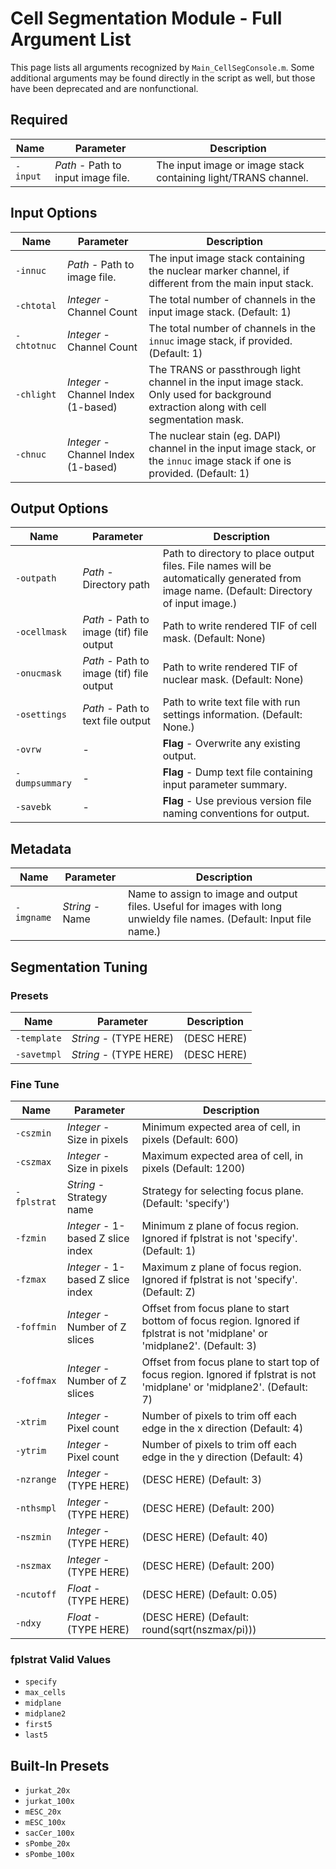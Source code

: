 # Cell Segmentation Module - Full Argument List
This page lists all arguments recognized by `Main_CellSegConsole.m`. Some additional arguments may be found directly in the script as well, but those have been deprecated and are nonfunctional.

## Required

| Name | Parameter | Description |
| ----- | ----- | ----- |
| `-input` | *Path* - Path to input image file.  | The input image or image stack containing light/TRANS channel. |

## Input Options

| Name | Parameter | Description |
| ----- | ----- | ----- |
| `-innuc` | *Path* - Path to image file.  | The input image stack containing the nuclear marker channel, if different from the main input stack. |
| `-chtotal` | *Integer* - Channel Count  | The total number of channels in the input image stack. (Default: 1) |
| `-chtotnuc` | *Integer* - Channel Count  | The total number of channels in the `innuc` image stack, if provided. (Default: 1) |
| `-chlight` | *Integer* - Channel Index (1-based) | The TRANS or passthrough light channel in the input image stack. Only used for background extraction along with cell segmentation mask. |
| `-chnuc` | *Integer* - Channel Index (1-based) | The nuclear stain (eg. DAPI) channel in the input image stack, or the `innuc` image stack if one is provided. (Default: 1) |

## Output Options
| Name | Parameter | Description |
| ----- | ----- | ----- |
| `-outpath` | *Path* - Directory path | Path to directory to place output files. File names will be automatically generated from image name. (Default: Directory of input image.) |
| `-ocellmask` | *Path* - Path to image (tif) file output | Path to write rendered TIF of cell mask. (Default: None) |
| `-onucmask` | *Path* - Path to image (tif) file output | Path to write rendered TIF of nuclear mask. (Default: None) |
| `-osettings` | *Path* - Path to text file output | Path to write text file with run settings information. (Default: None.) |
| `-ovrw` | - | **Flag** - Overwrite any existing output. |
| `-dumpsummary` | - | **Flag** - Dump text file containing input parameter summary. |
| `-savebk` | - | **Flag** - Use previous version file naming conventions for output. |

## Metadata
| Name | Parameter | Description |
| ----- | ----- | ----- |
| `-imgname` | *String* - Name | Name to assign to image and output files. Useful for images with long unwieldy file names. (Default: Input file name.) |

## Segmentation Tuning

### Presets
| Name | Parameter | Description |
| ----- | ----- | ----- |
| `-template` | *String* - (TYPE HERE) | (DESC HERE)|
| `-savetmpl` | *String* - (TYPE HERE) | (DESC HERE)|

### Fine Tune
| Name | Parameter | Description |
| ----- | ----- | ----- |
| `-cszmin` | *Integer* - Size in pixels | Minimum expected area of cell, in pixels (Default: 600) |
| `-cszmax` | *Integer* - Size in pixels | Maximum expected area of cell, in pixels (Default: 1200) |
| `-fplstrat` | *String* - Strategy name | Strategy for selecting focus plane. (Default: 'specify') |
| `-fzmin` | *Integer* - 1-based Z slice index| Minimum z plane of focus region. Ignored if fplstrat is not 'specify'. (Default: 1) |
| `-fzmax` | *Integer* - 1-based Z slice index| Maximum z plane of focus region. Ignored if fplstrat is not 'specify'. (Default: Z) |
| `-foffmin` | *Integer* - Number of Z slices | Offset from focus plane to start bottom of focus region. Ignored if fplstrat is not 'midplane' or 'midplane2'. (Default: 3) |
| `-foffmax` | *Integer* - Number of Z slices | Offset from focus plane to start top of focus region. Ignored if fplstrat is not 'midplane' or 'midplane2'. (Default: 7) |
| `-xtrim` | *Integer* - Pixel count | Number of pixels to trim off each edge in the x direction (Default: 4) |
| `-ytrim` | *Integer* - Pixel count | Number of pixels to trim off each edge in the y direction (Default: 4) |
| `-nzrange` | *Integer* - (TYPE HERE) | (DESC HERE) (Default: 3) |
| `-nthsmpl` | *Integer* - (TYPE HERE) | (DESC HERE) (Default: 200) |
| `-nszmin` | *Integer* - (TYPE HERE) | (DESC HERE) (Default: 40) |
| `-nszmax` | *Integer* - (TYPE HERE) | (DESC HERE) (Default: 200) |
| `-ncutoff` | *Float* - (TYPE HERE) | (DESC HERE) (Default: 0.05) |
| `-ndxy` | *Float* - (TYPE HERE) | (DESC HERE) (Default: round(sqrt(nszmax/pi))) |

### fplstrat Valid Values
* `specify`
* `max_cells`
* `midplane`
* `midplane2`
* `first5`
* `last5`

## Built-In Presets
* `jurkat_20x`
* `jurkat_100x`
* `mESC_20x`
* `mESC_100x`
* `sacCer_100x`
* `sPombe_20x`
* `sPombe_100x`



